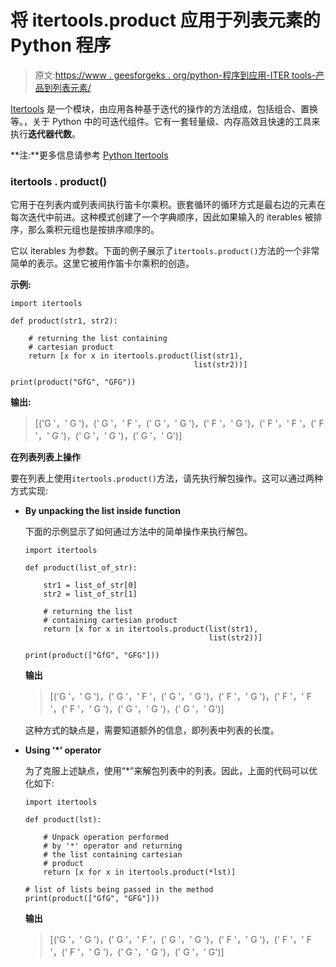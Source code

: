 # 将 itertools.product 应用于列表元素的 Python 程序

> 原文:[https://www . geesforgeks . org/python-程序到应用-ITER tools-产品到列表元素/](https://www.geeksforgeeks.org/python-program-to-apply-itertools-product-to-elements-of-a-list-of-lists/)

[Itertools](https://www.geeksforgeeks.org/python-itertools/) 是一个模块，由应用各种基于迭代的操作的方法组成，包括组合、置换等。，关于 Python 中的可迭代组件。它有一套轻量级、内存高效且快速的工具来执行**迭代器代数**。

**注:**更多信息请参考 [Python Itertools](https://www.geeksforgeeks.org/python-itertools/)

### itertools . product()

它用于在列表内或列表间执行笛卡尔乘积。嵌套循环的循环方式是最右边的元素在每次迭代中前进。这种模式创建了一个字典顺序，因此如果输入的 iterables 被排序，那么乘积元组也是按排序顺序的。

它以 iterables 为参数。下面的例子展示了`itertools.product()`方法的一个非常简单的表示。这里它被用作笛卡尔乘积的创造。

**示例:**

```
import itertools

def product(str1, str2):

    # returning the list containing 
    # cartesian product
    return [x for x in itertools.product(list(str1),
                                         list(str2))]

print(product("GfG", "GFG"))
```

**输出:**

> [('G '，' G ')，(' G '，' F '，(' G '，' G ')，(' F '，' G ')，(' F '，' F '，(' F '，' G ')，(' G '，' G ')，(' G '，' G')]

**在列表列表上操作**

要在列表上使用`itertools.product()`方法，请先执行解包操作。这可以通过两种方式实现:

*   **By unpacking the list inside function**

    下面的示例显示了如何通过方法中的简单操作来执行解包。

    ```
    import itertools

    def product(list_of_str):

        str1 = list_of_str[0]
        str2 = list_of_str[1]

        # returning the list 
        # containing cartesian product
        return [x for x in itertools.product(list(str1),
                                             list(str2))]

    print(product(["GfG", "GFG"]))
    ```

    **输出**

    > [('G '，' G ')，(' G '，' F '，(' G '，' G ')，(' F '，' G ')，(' F '，' F '，(' F '，' G ')，(' G '，' G ')，(' G '，' G')]

    这种方式的缺点是，需要知道额外的信息，即列表中列表的长度。

*   **Using ‘*’ operator**

    为了克服上述缺点，使用“*”来解包列表中的列表。因此，上面的代码可以优化如下:

    ```
    import itertools

    def product(lst):

        # Unpack operation performed
        # by '*' operator and returning
        # the list containing cartesian
        # product
        return [x for x in itertools.product(*lst)]

    # list of lists being passed in the method
    print(product(["GfG", "GFG"]))
    ```

    **输出**

    > [('G '，' G ')，(' G '，' F '，(' G '，' G ')，(' F '，' G ')，(' F '，' F '，(' F '，' G ')，(' G '，' G ')，(' G '，' G')]